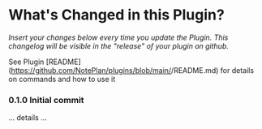 # What's Changed in this Plugin?
_Insert your changes below every time you update the Plugin._
_This changelog will be visible in the "release" of your plugin on github._

See Plugin [README](https://github.com/NotePlan/plugins/blob/main/<your plugin folder name here>/README.md) for details on commands and how to use it

### 0.1.0 Initial commit
... details ...
